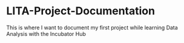 # LITA-Project-Documentation
This is where I want to document my first project while learning Data Analysis with the Incubator Hub
